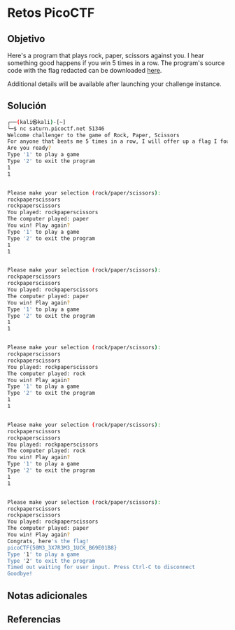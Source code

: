 # Retos PicoCTF


## Objetivo 

Here's a program that plays rock, paper, scissors against you. I hear something good happens if you win 5 times in a row. The program's source code with the flag redacted can be downloaded [here](https://artifacts.picoctf.net/c/146/game-redacted.c).

Additional details will be available after launching your challenge instance.
## Solución 

```bash
┌──(kali㉿kali)-[~]
└─$ nc saturn.picoctf.net 51346
Welcome challenger to the game of Rock, Paper, Scissors
For anyone that beats me 5 times in a row, I will offer up a flag I found
Are you ready?
Type '1' to play a game
Type '2' to exit the program
1
1


Please make your selection (rock/paper/scissors):
rockpaperscissors
rockpaperscissors
You played: rockpaperscissors
The computer played: paper
You win! Play again?
Type '1' to play a game
Type '2' to exit the program
1
1


Please make your selection (rock/paper/scissors):
rockpaperscissors
rockpaperscissors
You played: rockpaperscissors
The computer played: paper
You win! Play again?
Type '1' to play a game
Type '2' to exit the program
1
1


Please make your selection (rock/paper/scissors):
rockpaperscissors
rockpaperscissors
You played: rockpaperscissors
The computer played: rock
You win! Play again?
Type '1' to play a game
Type '2' to exit the program
1
1


Please make your selection (rock/paper/scissors):
rockpaperscissors
rockpaperscissors
You played: rockpaperscissors
The computer played: rock
You win! Play again?
Type '1' to play a game
Type '2' to exit the program
1
1


Please make your selection (rock/paper/scissors):
rockpaperscissors
rockpaperscissors
You played: rockpaperscissors
The computer played: paper
You win! Play again?
Congrats, here's the flag!
picoCTF{50M3_3X7R3M3_1UCK_B69E01B8}
Type '1' to play a game
Type '2' to exit the program
Timed out waiting for user input. Press Ctrl-C to disconnect
Goodbye!


```

## Notas adicionales 

## Referencias 